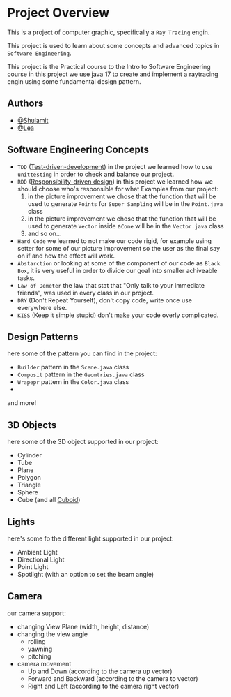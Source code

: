 # Project Overview


This is a project of computer graphic, specifically a `Ray Tracing` engin.

This project is used to learn about some concepts and advanced topics in `Software Engineering`.

This project is the Practical course to the Intro to Software Engineering course
in this project we use java 17 to create and implement a raytracing engin
using some fundamental design pattern.

## Authors

- [@Shulamit](https://github.com/Shulamit-Nahon)
- [@Lea](https://github.com/leaHaimovich)


Software Engineering Concepts
---

- `TDD` ([Test-driven-development](https://en.wikipedia.org/wiki/Test-driven_development))
  in the project we learned how to use `unittesting` in order to check and balance our project.
- `RDD` ([Responsibility-driven design](https://en.wikipedia.org/wiki/Responsibilitydriven_design#:~:text=Responsibility%2Ddriven%20design%20is%20a,information%20that%20the%20object%20shares.))
  in this project we learned how we should choose who's responsible for what
  Examples from our project:
  1. in the picture improvement we chose that the function that will be used to generate `Points` for `Super Sampling` will be in the `Point.java` class
  2. in the picture improvement we chose that the function that will be used to generate `Vector` inside a`Cone` will be in the `Vector.java` class
  3. and so on...
- `Hard Code` we learned to not make our code rigid, for example using setter for some of our picture improvement so the user as the final say on if and how the effect will work.
- `Abstarction` or looking at some of the component of our code as `Black Box`, it is very useful in order to divide our goal into smaller achiveable tasks.
- `Law of Demeter` the law that stat that "Only talk to your immediate friends", was used in  every class in our project.
- `DRY` (Don't Repeat Yourself), don't copy code, write once use everywhere else.
- `KISS` (Keep it simple stupid) don't make your code overly complicated.

Design Patterns
---

here some of the pattern you can find in the project:

- `Builder` pattern in the `Scene.java` class
- `Composit` pattern in the `Geomtries.java` class
- `Wrapepr` pattern in the `Color.java` class
- 

and more!

3D Objects
---

here some of the 3D object supported in our project:

- Cylinder
- Tube
- Plane
- Polygon
- Triangle
- Sphere
- Cube (and all [Cuboid](https://en.wikipedia.org/wiki/Cuboid))

Lights
---

here's some fo the different light supported in our project:

- Ambient Light
- Directional Light
- Point Light
- Spotlight (with an option to set the beam angle)

Camera
---

our camera support:

- changing View Plane (width, height, distance)
- changing the view angle
  - rolling 
  - yawning
  - pitching
- camera movement
  - Up and Down (according to the camera up vector)
  - Forward and Backward (according to the camera to vector)
  - Right and Left (according to the camera right vector)
 
